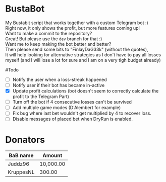 # BustaBot
My Bustabit script that works together with a custom Telegram bot :)  
Right now, it only shows the profit, but more features coming up!  
Want to make a commit to the repository?  
Great! But please use the `dev` branch for that :)  
Want me to keep making the bot better and better?  
Then please send some bits to "FinlayDaG33k" (without the quotes),  
It will help looking for alternative strategies as I don't have to pay all losses myself (and I will lose a lot for sure and I am on a very tigh budget already)

#Todo
- [ ] Notify the user when a loss-streak happened
- [ ] Notify user if their bot has became in-active
- [x] Update profit calculations (bot doesn't seem to correctly calculate the profit to the Telegram Part)
- [ ] Turn off the bot if 4 consecutive losses can't be survived
- [ ] Add multiple game modes (D'Alembert for example)
- [ ] Fix bug where last bet wouldn't get multiplied by 4 to recover loss.
- [ ] Disable messages of placed bet when DryRun is enabled.

# Donators
| BaB name  | Amount |
| ------------- | ------------- |
| Juddz96  | 10,000.00  |
| KruppesNL  | 300.00  |
